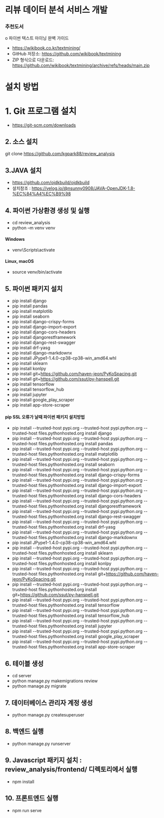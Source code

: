 # 리뷰 데이터 분석 서비스 개발  
### 추천도서  
o 파이썬 텍스트 마이닝 완벽 가이드   
- https://wikibook.co.kr/textmining/  
- GitHub 저장소: https://github.com/wikibook/textmining   
- ZIP 형식으로 다운로드: https://github.com/wikibook/textmining/archive/refs/heads/main.zip  

# 설치 방법
# 1. Git 프로그램 설치 
- https://git-scm.com/downloads  

## 2. 소스 설치
git clone https://github.com/kgpark88/review_analysis 

## 3.JAVA 설치
- https://github.com/ojdkbuild/ojdkbuild
- 설치참조 : https://velog.io/@nsunny0908/JAVA-OpenJDK-1.8-%EC%84%A4%EC%B9%98

## 4. 파이썬 가상환경 생성 및 실행
- cd review_analysis  
- python –m venv venv   
#### Windows
- venv\Scripts\activate     
#### Linux, macOS
- source venv/bin/activate

## 5. 파이썬 패키지 설치
- pip install django
- pip install pandas
- pip install matplotlib
- pip install seaborn
- pip install django-crispy-forms
- pip install django-import-export
- pip install django-cors-headers
- pip install djangorestframework
- pip install django-rest-swagger
- pip install drf-yasg
- pip install django-markdownx
- pip install JPype1-1.4.0-cp38-cp38-win_amd64.whl
- pip install sklearn
- pip install konlpy
- pip install git+https://github.com/haven-jeon/PyKoSpacing.git
- pip install git+https://github.com/ssut/py-hanspell.git
- pip install tensorflow
- pip install tensorflow_hub
- pip install jupyter
- pip install google_play_scraper
- pip install app-store-scraper

#### pip SSL 오류가 날때 파이썬 패키지 설치방법
- pip install --trusted-host pypi.org --trusted-host pypi.python.org --trusted-host files.pythonhosted.org install django
- pip install --trusted-host pypi.org --trusted-host pypi.python.org --trusted-host files.pythonhosted.org install pandas
- pip install --trusted-host pypi.org --trusted-host pypi.python.org --trusted-host files.pythonhosted.org install matplotlib
- pip install --trusted-host pypi.org --trusted-host pypi.python.org --trusted-host files.pythonhosted.org install seaborn
- pip install --trusted-host pypi.org --trusted-host pypi.python.org --trusted-host files.pythonhosted.org install django-crispy-forms
- pip install --trusted-host pypi.org --trusted-host pypi.python.org --trusted-host files.pythonhosted.org install django-import-export
- pip install --trusted-host pypi.org --trusted-host pypi.python.org --trusted-host files.pythonhosted.org install django-cors-headers
- pip install --trusted-host pypi.org --trusted-host pypi.python.org --trusted-host files.pythonhosted.org install djangorestframework
- pip install --trusted-host pypi.org --trusted-host pypi.python.org --trusted-host files.pythonhosted.org install django-rest-swagger
- pip install --trusted-host pypi.org --trusted-host pypi.python.org --trusted-host files.pythonhosted.org install drf-yasg
- pip install --trusted-host pypi.org --trusted-host pypi.python.org --trusted-host files.pythonhosted.org install django-markdownx
- pip install JPype1-1.4.0-cp38-cp38-win_amd64.whl
- pip install --trusted-host pypi.org --trusted-host pypi.python.org --trusted-host files.pythonhosted.org install sklearn
- pip install --trusted-host pypi.org --trusted-host pypi.python.org --trusted-host files.pythonhosted.org install konlpy
- pip install --trusted-host pypi.org --trusted-host pypi.python.org --trusted-host files.pythonhosted.org install git+https://github.com/haven-jeon/PyKoSpacing.git
- pip install --trusted-host pypi.org --trusted-host pypi.python.org --trusted-host files.pythonhosted.org install git+https://github.com/ssut/py-hanspell.git
- pip install --trusted-host pypi.org --trusted-host pypi.python.org --trusted-host files.pythonhosted.org install tensorflow
- pip install --trusted-host pypi.org --trusted-host pypi.python.org --trusted-host files.pythonhosted.org install tensorflow_hub
- pip install --trusted-host pypi.org --trusted-host pypi.python.org --trusted-host files.pythonhosted.org install jupyter
- pip install --trusted-host pypi.org --trusted-host pypi.python.org --trusted-host files.pythonhosted.org install google_play_scraper
- pip install --trusted-host pypi.org --trusted-host pypi.python.org --trusted-host files.pythonhosted.org install app-store-scraper

## 6. 테이블 생성
- cd server
- python manage.py makemigrations review
- python manage.py migrate

## 7. 데이터베이스 관리자 계정 생성
- python manage.py createsuperuser

## 8. 백엔드 실행
- python manage.py runserver

## 9. Javascript 패키지 설치 : review_analysis/frontend/ 디렉토리에서 실행
- npm install

## 10. 프론트엔드 실행
- npm run serve
